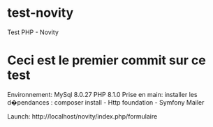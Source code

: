 # test-novity
Test PHP - Novity
# Ceci est le premier commit sur ce test

Environnement: MySql 8.0.27 
PHP 8.1.0 
Prise en main: 
	installer les d�pendances : 
	composer install - Http foundation - Symfony Mailer

Launch: http://localhost/novity/index.php/formulaire
